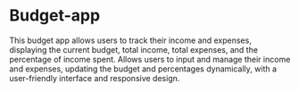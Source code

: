 # Budget-app
This budget app allows users to track their income and expenses, displaying the current budget, total income, total expenses, and the percentage of income spent. Allows users to input and manage their income and expenses, updating the budget and percentages dynamically, with a user-friendly interface and responsive design.
